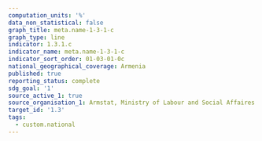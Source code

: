```yaml
---
computation_units: '%'
data_non_statistical: false
graph_title: meta.name-1-3-1-c
graph_type: line
indicator: 1.3.1.c
indicator_name: meta.name-1-3-1-c
indicator_sort_order: 01-03-01-0c
national_geographical_coverage: Armenia
published: true
reporting_status: complete
sdg_goal: '1'
source_active_1: true
source_organisation_1: Armstat, Ministry of Labour and Social Affaires of RA
target_id: '1.3'
tags:
  - custom.national
---
```

